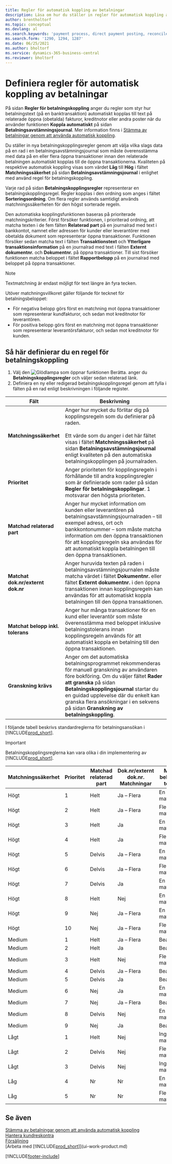 ```yaml
---
title: Regler för automatisk koppling av betalningar
description: Läsa om hur du ställer in regler för automatisk koppling av betalningar på sidan betalningskopplingsregler.
author: brentholtorf
ms.topic: conceptual
ms.devlang: al
ms.search.keywords: 'payment process, direct payment posting, reconcile payment, expenses, cash receipts'
ms.search.form: '1290, 1294, 1287'
ms.date: 06/25/2021
ms.author: bholtorf
ms.service: dynamics-365-business-central
ms.reviewer: bholtorf
---
```

# <a name="set-up-rules-for-automatic-application-of-payments"></a>Definiera regler för automatisk koppling av betalningar

På sidan **Regler för betalningskoppling** anger du regler som styr hur betalningstext (på en banktransaktion) automatiskt kopplas till text på relaterade öppna (obetalda) fakturor, kreditnotor eller andra poster när du använder funktionen **Koppla automatiskt** på sidan **Betalningsavstämningsjournal**. Mer information finns i [Stämma av betalningar genom att använda automatisk koppling](receivables-how-reconcile-payments-auto-application.md).

Du ställer in nya betalningskopplingsregler genom att välja vilka slags data på en rad i en betalningsavstämningsjournal som måste överensstämma med data på en eller flera öppna transaktioner innan den relaterade betalningen automatiskt kopplas till de öppna transaktionerna. Kvaliteten på respektive automatisk koppling visas som värdet **Låg** till **Hög** i fältet **Matchningssäkerhet** på sidan **Betalningsavstämningsjournal** i enlighet med använd regel för betalningskoppling.

Varje rad på sidan **Betalningskopplingsregler** representerar en betalningskopplingsregel. Regler kopplas i den ordning som anges i fältet **Sorteringsordning**. Om flera regler används samtidigt används matchningssäkerheten för den högst sorterade regeln.

Den automatiska kopplingsfunktionen baseras på prioriterade matchningskriterier. Först försöker funktionen, i prioriterad ordning, att matcha texten i de fem fälten **Relaterad part** på en journalrad med text i bankkontot, namnet eller adressen för kunder eller leverantörer med obetalda dokument som representerar öppna transaktioner. Funktionen försöker sedan matcha text i fälten **Transaktionstext** och **Ytterligare transaktionsinformation** på en journalrad med text i fälten **Externt dokumentnr.** och **Dokumentnr.** på öppna transaktioner. Till sist försöker funktionen matcha beloppet i fältet **Rapportbelopp** på en journalrad med beloppet på öppna transaktioner.

> [!NOTE]
> Textmatchning är endast möjligt för text längre än fyra tecken.

Utöver matchningsvillkoret gäller följande för tecknet för betalningsbeloppet:

- För negativa belopp görs först en matchning mot öppna transaktioner som representerar kundfakturor, och sedan mot kreditnotor för leverantören.
- För positiva belopp görs först en matchning mot öppna transaktioner som representerar leverantörsfakturor, och sedan mot kreditnotor för kunden.

## <a name="to-set-up-a-payment-application-rule"></a>Så här definierar du en regel för betalningskoppling
1. Välj den ![Glödlampa som öppnar funktionen Berätta.](media/ui-search/search_small.png "Berätta för mig vad du vill göra") anger du **Betalningskopplingsregler** och väljer sedan relaterad länk.
2. Definiera en ny eller redigerad betalningskopplingsregel genom att fylla i fälten på en rad enligt beskrivningen i följande register.

|Fält|Beskrivning|
|-|-|
|**Matchningssäkerhet**|Anger hur mycket du förlitar dig på kopplingsregeln som du definierar på raden. <br /></br>Ett värde som du anger i det här fältet visas i fältet **Matchningssäkerhet** på sidan **Betalningsavstämningsjournal** enligt kvaliteten på den automatiska betalningskopplingen på journalraden.|
|**Prioritet**|Anger prioriteten för kopplingsregeln i förhållande till andra kopplingsregler som är definierade som rader på sidan **Regler för betalningskopplingar**. 1 motsvarar den högsta prioriteten.|
|**Matchad relaterad part**|Anger hur mycket information om kunden eller leverantören på betalningsavstämningsjournalraden – till exempel adress, ort och bankkontonummer – som måste matcha information om den öppna transaktionen för att kopplingsregeln ska användas för att automatiskt koppla betalningen till den öppna transaktionen.|
|**Matchat dok.nr/externt dok.nr**|Anger huruvida texten på raden i betalningsavstämningsjournalen måste matcha värdet i fältet **Dokumentnr.** eller fältet **Externt dokumentnr.** i den öppna transaktionen innan kopplingsregeln kan användas för att automatiskt koppla betalningen till den öppna transaktionen.|
|**Matchat belopp inkl. tolerans**|Anger hur många transaktioner för en kund eller leverantör som måste överensstämma med beloppet inklusive betalningstolerans innan kopplingsregeln används för att automatiskt koppla en betalning till den öppna transaktionen.|
|**Granskning krävs**|Anger om det automatiska betalningsprogrammet rekommenderas för manuell granskning av användaren före bokföring. Om du väljer fältet **Rader att granska** på sidan **Betalningskopplingsjournal** startar du en guidad upplevelse där du enkelt kan granska flera ansökningar i en sekvens på sidan **Granskning av betalningskoppling**.|

I följande tabell beskrivs standardreglerna för betalningsansökan i [!INCLUDE[prod_short](includes/prod_short.md)].

> [!Important]
> Betalningskopplingsreglerna kan vara olika i din implementering av [!INCLUDE[prod_short](includes/prod_short.md)].

| Matchningssäkerhet | Prioritet | Matchad relaterad part | Dok.nr/externt dok.nr. Matchningar | Matchat belopp inkl. tolerans |
|------------------|----------|-----------------------|--------------------------------|--------------------------------|
| Högt             | 1        | Helt                 | Ja – Flera                 | En matchning                      |
| Högt             | 2        | Helt                 | Ja – Flera                 | Flera matchningar               |
| Högt             | 3        | Helt                 | Ja                            | En matchning                      |
| Högt             | 4        | Helt                 | Ja                            | Flera matchningar               |
| Högt             | 5        | Delvis             | Ja – Flera                 | En matchning                      |
| Högt             | 6        | Delvis             | Ja – Flera                 | Flera matchningar               |
| Högt             | 7        | Delvis             | Ja                            | En matchning                      |
| Högt             | 8        | Helt                 | Nej                             | En matchning                      |
| Högt             | 9        | Nej                    | Ja – Flera                 | En matchning                      |
| Högt             | 10       | Nej                    | Ja – Flera                 | Flera matchningar               |
| Medium           | 1        | Helt                 | Ja – Flera                 | Beaktas inte                 |
| Medium           | 2        | Helt                 | Ja                            | Beaktas inte                 |
| Medium           | 3        | Helt                 | Nej                             | Flera matchningar               |
| Medium           | 4        | Delvis             | Ja – Flera                 | Beaktas inte                 |
| Medium           | 5        | Delvis             | Ja                            | Beaktas inte                 |
| Medium           | 6        | Nej                    | Ja                            | En matchning                      |
| Medium           | 7        | Nej                    | Ja – Flera                   | Beaktas inte                 |
| Medium           | 8        | Delvis             | Nej                             | En matchning                      |
| Medium           | 9        | Nej                    | Ja                            | Beaktas inte                 |
| Lågt              | 1        | Helt                 | Nej                             | Inga matchningar                     |
| Lågt              | 2        | Delvis             | Nej                             | Flera matchningar               |
| Lågt              | 3        | Delvis             | Nej                             | Inga matchningar                     |
| Låg              | 4        | Nr                    | Nr                             | En matchning                      |
| Låg              | 5        | Nr                    | Nr                             | Flera matchningar               |

## <a name="see-also"></a>Se även
[Stämma av betalningar genom att använda automatisk koppling](receivables-how-reconcile-payments-auto-application.md)  
[Hantera kundreskontra](receivables-manage-receivables.md)  
[Försäljning](sales-manage-sales.md)  
[Arbeta med [!INCLUDE[prod_short](includes/prod_short.md)]](ui-work-product.md)


[!INCLUDE[footer-include](includes/footer-banner.md)]
